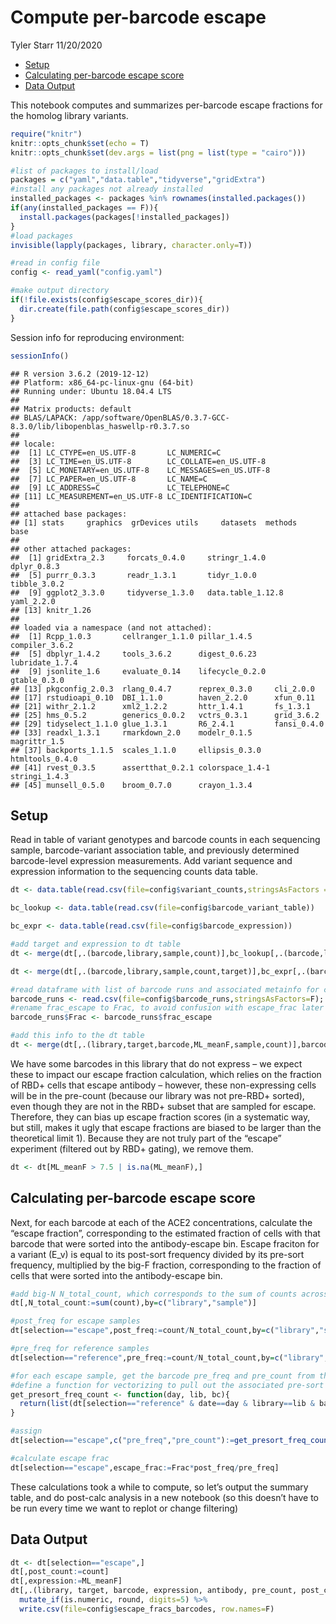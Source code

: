 Compute per-barcode escape
================
Tyler Starr
11/20/2020

-   [Setup](#setup)
-   [Calculating per-barcode escape
    score](#calculating-per-barcode-escape-score)
-   [Data Output](#data-output)

This notebook computes and summarizes per-barcode escape fractions for
the homolog library variants.

``` r
require("knitr")
knitr::opts_chunk$set(echo = T)
knitr::opts_chunk$set(dev.args = list(png = list(type = "cairo")))

#list of packages to install/load
packages = c("yaml","data.table","tidyverse","gridExtra")
#install any packages not already installed
installed_packages <- packages %in% rownames(installed.packages())
if(any(installed_packages == F)){
  install.packages(packages[!installed_packages])
}
#load packages
invisible(lapply(packages, library, character.only=T))

#read in config file
config <- read_yaml("config.yaml")

#make output directory
if(!file.exists(config$escape_scores_dir)){
  dir.create(file.path(config$escape_scores_dir))
}
```

Session info for reproducing environment:

``` r
sessionInfo()
```

    ## R version 3.6.2 (2019-12-12)
    ## Platform: x86_64-pc-linux-gnu (64-bit)
    ## Running under: Ubuntu 18.04.4 LTS
    ## 
    ## Matrix products: default
    ## BLAS/LAPACK: /app/software/OpenBLAS/0.3.7-GCC-8.3.0/lib/libopenblas_haswellp-r0.3.7.so
    ## 
    ## locale:
    ##  [1] LC_CTYPE=en_US.UTF-8       LC_NUMERIC=C              
    ##  [3] LC_TIME=en_US.UTF-8        LC_COLLATE=en_US.UTF-8    
    ##  [5] LC_MONETARY=en_US.UTF-8    LC_MESSAGES=en_US.UTF-8   
    ##  [7] LC_PAPER=en_US.UTF-8       LC_NAME=C                 
    ##  [9] LC_ADDRESS=C               LC_TELEPHONE=C            
    ## [11] LC_MEASUREMENT=en_US.UTF-8 LC_IDENTIFICATION=C       
    ## 
    ## attached base packages:
    ## [1] stats     graphics  grDevices utils     datasets  methods   base     
    ## 
    ## other attached packages:
    ##  [1] gridExtra_2.3     forcats_0.4.0     stringr_1.4.0     dplyr_0.8.3      
    ##  [5] purrr_0.3.3       readr_1.3.1       tidyr_1.0.0       tibble_3.0.2     
    ##  [9] ggplot2_3.3.0     tidyverse_1.3.0   data.table_1.12.8 yaml_2.2.0       
    ## [13] knitr_1.26       
    ## 
    ## loaded via a namespace (and not attached):
    ##  [1] Rcpp_1.0.3       cellranger_1.1.0 pillar_1.4.5     compiler_3.6.2  
    ##  [5] dbplyr_1.4.2     tools_3.6.2      digest_0.6.23    lubridate_1.7.4 
    ##  [9] jsonlite_1.6     evaluate_0.14    lifecycle_0.2.0  gtable_0.3.0    
    ## [13] pkgconfig_2.0.3  rlang_0.4.7      reprex_0.3.0     cli_2.0.0       
    ## [17] rstudioapi_0.10  DBI_1.1.0        haven_2.2.0      xfun_0.11       
    ## [21] withr_2.1.2      xml2_1.2.2       httr_1.4.1       fs_1.3.1        
    ## [25] hms_0.5.2        generics_0.0.2   vctrs_0.3.1      grid_3.6.2      
    ## [29] tidyselect_1.1.0 glue_1.3.1       R6_2.4.1         fansi_0.4.0     
    ## [33] readxl_1.3.1     rmarkdown_2.0    modelr_0.1.5     magrittr_1.5    
    ## [37] backports_1.1.5  scales_1.1.0     ellipsis_0.3.0   htmltools_0.4.0 
    ## [41] rvest_0.3.5      assertthat_0.2.1 colorspace_1.4-1 stringi_1.4.3   
    ## [45] munsell_0.5.0    broom_0.7.0      crayon_1.3.4

## Setup

Read in table of variant genotypes and barcode counts in each sequencing
sample, barcode-variant association table, and previously determined
barcode-level expression measurements. Add variant sequence and
expression information to the sequencing counts data table.

``` r
dt <- data.table(read.csv(file=config$variant_counts,stringsAsFactors = F))

bc_lookup <- data.table(read.csv(file=config$barcode_variant_table))

bc_expr <- data.table(read.csv(file=config$barcode_expression))

#add target and expression to dt table
dt <- merge(dt[,.(barcode,library,sample,count)],bc_lookup[,.(barcode,library,target)],by=c("library","barcode"))

dt <- merge(dt[,.(barcode,library,sample,count,target)],bc_expr[,.(barcode,library,ML_meanF)],by=c("library","barcode"))

#read dataframe with list of barcode runs and associated metainfo for calculating escape fracs
barcode_runs <- read.csv(file=config$barcode_runs,stringsAsFactors=F); barcode_runs <- subset(barcode_runs, select=-c(R1))
#rename frac_escape to Frac, to avoid confusion with escape_frac later on
barcode_runs$Frac <- barcode_runs$frac_escape

#add this info to the dt table
dt <- merge(dt[,.(library,target,barcode,ML_meanF,sample,count)],barcode_runs[,c("date","antibody","selection","sample","Frac","cells_sorted")],by=c("sample"))
```

We have some barcodes in this library that do not express – we expect
these to impact our escape fraction calculation, which relies on the
fraction of RBD+ cells that escape antibody – however, these
non-expressing cells will be in the pre-count (because our library was
not pre-RBD+ sorted), even though they are not in the RBD+ subset that
are sampled for escape. Therefore, they can bias up escape fraction
scores (in a systematic way, but still, makes it ugly that escape
fractions are biased to be larger than the theoretical limit 1). Because
they are not truly part of the “escape” experiment (filtered out by RBD+
gating), we remove them.

``` r
dt <- dt[ML_meanF > 7.5 | is.na(ML_meanF),]
```

## Calculating per-barcode escape score

Next, for each barcode at each of the ACE2 concentrations, calculate the
“escape fraction”, corresponding to the estimated fraction of cells with
that barcode that were sorted into the antibody-escape bin. Escape
fraciton for a variant (E\_v) is equal to its post-sort frequency
divided by its pre-sort frequency, multiplied by the big-F fraction,
corresponding to the fraction of cells that were sorted into the
antibody-escape bin.

``` r
#add big-N N_total_count, which corresponds to the sum of counts across all barcodes in a given sample (either pre or post selection)
dt[,N_total_count:=sum(count),by=c("library","sample")]

#post_freq for escape samples
dt[selection=="escape",post_freq:=count/N_total_count,by=c("library","sample","barcode")]

#pre_freq for reference samples
dt[selection=="reference",pre_freq:=count/N_total_count,by=c("library","sample","barcode")]

#for each escape sample, get the barcode pre_freq and pre_count from the corresponding date's reference sample
#define a function for vectorizing to pull out the associated pre-sort frequency
get_presort_freq_count <- function(day, lib, bc){
  return(list(dt[selection=="reference" & date==day & library==lib & barcode==bc,pre_freq],dt[selection=="reference" & date==day & library==lib & barcode==bc,count]))
}

#assign
dt[selection=="escape",c("pre_freq","pre_count"):=get_presort_freq_count(day=date,lib=library,bc=barcode),by=c("library","sample","barcode")]

#calculate escape frac
dt[selection=="escape",escape_frac:=Frac*post_freq/pre_freq]
```

These calculations took a while to compute, so let’s output the summary
table, and do post-calc analysis in a new notebook (so this doesn’t have
to be run every time we want to replot or change filtering)

## Data Output

``` r
dt <- dt[selection=="escape",]
dt[,post_count:=count]
dt[,expression:=ML_meanF]
dt[,.(library, target, barcode, expression, antibody, pre_count, post_count, pre_freq, post_freq, escape_frac)] %>%
  mutate_if(is.numeric, round, digits=5) %>%
  write.csv(file=config$escape_fracs_barcodes, row.names=F)
```
